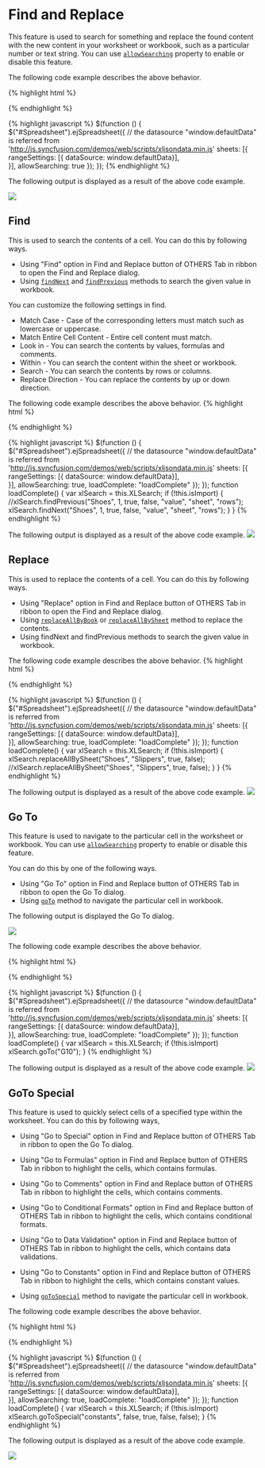 # Find and Replace

This feature is used to search for something and replace the found content with the new content in your worksheet or workbook, such as a particular number or text string. You can use [`allowSearching`](https://help.syncfusion.com/js/api/ejspreadsheet#members:allowsearching "allowSearching") property to enable or disable this feature.

The following code example describes the above behavior.

{% highlight html %}
<div id="Spreadsheet"></div> 
{% endhighlight %}

{% highlight javascript %}
$(function () {
    $("#Spreadsheet").ejSpreadsheet({
        // the datasource "window.defaultData" is referred from 'http://js.syncfusion.com/demos/web/scripts/xljsondata.min.js'
        sheets: [{
            rangeSettings: [{ dataSource: window.defaultData}],                               
        }],
        allowSearching: true
    });
});
{% endhighlight %}

The following output is displayed as a result of the above code example.

![](Find-and-Replace_images/Find-and-Replace_img1.png)

## Find

This is used to search the contents of a cell. You can do this by following ways.

* Using "Find" option in Find and Replace button of OTHERS Tab in ribbon to open the Find and Replace dialog.
* Using [`findNext`](https://help.syncfusion.com/js/api/ejspreadsheet#methods:xlsearch-findnext "findNext") and [`findPrevious`](https://help.syncfusion.com/js/api/ejspreadsheet#methods:xlsearch-findprevious "findPrevious") methods to search the given value in workbook.

You can customize the following settings in find.

* Match Case - Case of the corresponding letters must match such as lowercase or uppercase.
* Match Entire Cell Content - Entire cell content must match.
* Look in - You can search the contents by values, formulas and comments.
* Within - You can search the content within the sheet or workbook.
* Search - You can search the contents by rows or columns.
* Replace Direction - You can replace the contents by up or down direction.

The following code example describes the above behavior.
{% highlight html %}
<div id="Spreadsheet"></div> 
{% endhighlight %}

{% highlight javascript %}
$(function () {
    $("#Spreadsheet").ejSpreadsheet({
        // the datasource "window.defaultData" is referred from 'http://js.syncfusion.com/demos/web/scripts/xljsondata.min.js'
        sheets: [{
            rangeSettings: [{ dataSource: window.defaultData}],                               
        }],
        allowSearching: true,
        loadComplete: "loadComplete"
    });
});
function loadComplete() {
    var xlSearch = this.XLSearch;
    if (!this.isImport) {
        //xlSearch.findPrevious("Shoes", 1, true, false, "value", "sheet", "rows"); 
        xlSearch.findNext("Shoes", 1, true, false, "value", "sheet", "rows");
    }
}
{% endhighlight %}

The following output is displayed as a result of the above code example.
![](Find-and-Replace_images/Find-and-Replace_img2.png)

## Replace

This is used to replace the contents of a cell. You can do this by following ways.

* Using "Replace" option in Find and Replace button of OTHERS Tab in ribbon to open the Find and Replace dialog.
* Using [`replaceAllByBook`](https://help.syncfusion.com/js/api/ejspreadsheet#methods:xlsearch-replaceallbybook "replaceAllByBook") or [`replaceAllBySheet`](https://help.syncfusion.com/js/api/ejspreadsheet#methods:xlsearch-replaceallbysheet "replaceAllBySheet") method to replace the contents.
* Using findNext and findPrevious methods to search the given value in workbook.

The following code example describes the above behavior.
{% highlight html %}
<div id="Spreadsheet"></div> 
{% endhighlight %}

{% highlight javascript %}
$(function () {
    $("#Spreadsheet").ejSpreadsheet({
        // the datasource "window.defaultData" is referred from 'http://js.syncfusion.com/demos/web/scripts/xljsondata.min.js'
        sheets: [{
            rangeSettings: [{ dataSource: window.defaultData}],                               
        }],
        allowSearching: true,
        loadComplete: "loadComplete"
    });
});
function loadComplete() {
    var xlSearch = this.XLSearch;
    if (!this.isImport) {
        xlSearch.replaceAllBySheet("Shoes", "Slippers", true, false); 
        //xlSearch.replaceAllBySheet("Shoes", "Slippers", true, false);
    }
}
{% endhighlight %}

The following output is displayed as a result of the above code example.
![](Find-and-Replace_images/Find-and-Replace_img3.png)

## Go To

This feature is used to navigate to the particular cell in the worksheet or workbook. You can use [`allowSearching`](https://help.syncfusion.com/js/api/ejspreadsheet#members:allowsearching "allowSearching") property to enable or disable this feature.

You can do this by one of the following ways.

* Using "Go To" option in Find and Replace button of OTHERS Tab in ribbon to open the Go To dialog.
* Using [`goTo`](https://help.syncfusion.com/js/api/ejspreadsheet#methods:xlsearch-goto "goTo") method to navigate the particular cell in workbook.

The following output is displayed the Go To dialog.

![](Find-and-Replace_images/Find-and-Replace_img4.png)

The following code example describes the above behavior.

{% highlight html %}
<div id="Spreadsheet"></div> 
{% endhighlight %}

{% highlight javascript %}
$(function () {
    $("#Spreadsheet").ejSpreadsheet({
        // the datasource "window.defaultData" is referred from 'http://js.syncfusion.com/demos/web/scripts/xljsondata.min.js'
        sheets: [{
            rangeSettings: [{ dataSource: window.defaultData}],                               
        }],
        allowSearching: true,
        loadComplete: "loadComplete"
    });
});
function loadComplete() {
    var xlSearch = this.XLSearch;
    if (!this.isImport) 
        xlSearch.goTo("G10"); 
}
{% endhighlight %}

The following output is displayed as a result of the above code example.
![](Find-and-Replace_images/Find-and-Replace_img5.png)

## GoTo Special

This feature is used to quickly select cells of a specified type within the worksheet. You can do this by following ways,

* Using "Go to Special" option in Find and Replace button of OTHERS Tab in ribbon to open the Go To dialog.

* Using "Go to Formulas" option in Find and Replace button of OTHERS Tab in ribbon to highlight the cells, which contains formulas.

* Using "Go to Comments" option in Find and Replace button of OTHERS Tab in ribbon to highlight the cells, which contains comments.

* Using "Go to Conditional Formats" option in Find and Replace button of OTHERS Tab in ribbon to highlight the cells, which contains conditional formats.

* Using "Go to Data Validation" option in Find and Replace button of OTHERS Tab in ribbon to highlight the cells, which contains data validations.

* Using "Go to Constants" option in Find and Replace button of OTHERS Tab in ribbon to highlight the cells, which contains constant values.

* Using [`goToSpecial`](https://help.syncfusion.com/js/api/ejspreadsheet#methods:xlsearch-gotospecial "goToSpecial") method to navigate the particular cell in workbook.

The following code example describes the above behavior.

{% highlight html %}
<div id="Spreadsheet"></div> 
{% endhighlight %}

{% highlight javascript %}
$(function () {
    $("#Spreadsheet").ejSpreadsheet({
        // the datasource "window.defaultData" is referred from 'http://js.syncfusion.com/demos/web/scripts/xljsondata.min.js'
        sheets: [{
            rangeSettings: [{ dataSource: window.defaultData}],                               
        }],
        allowSearching: true,
        loadComplete: "loadComplete"
    });
});
function loadComplete() {
    var xlSearch = this.XLSearch;
    if (!this.isImport)
        xlSearch.goToSpecial("constants", false, true, false, false); 
}
{% endhighlight %}

The following output is displayed as a result of the above code example.

![](Find-and-Replace_images/Find-and-Replace_img6.png)